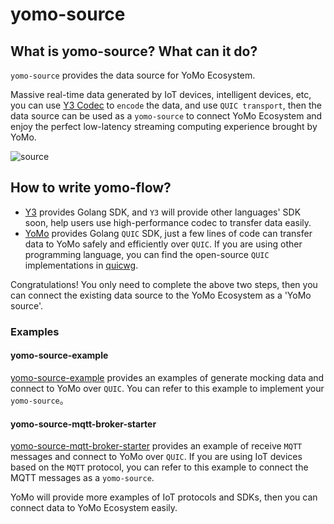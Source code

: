 # yomo-source

## What is yomo-source? What can it do?

`yomo-source` provides the data source for YoMo Ecosystem.

Massive real-time data generated by IoT devices, intelligent devices, etc, you can use [Y3 Codec](https://github.com/yomorun/y3-codec-golang) to `encode` the data, and use `QUIC transport`, then the data source can be used as a `yomo-source` to connect YoMo Ecosystem and enjoy the perfect low-latency streaming computing experience brought by YoMo.

![source](/source/source.png)

## How to write yomo-flow?

- [Y3](https://github.com/yomorun/y3-codec-golang) provides Golang SDK, and `Y3` will provide other languages' SDK soon, help users use high-performance codec to transfer data easily.
- [YoMo](https://github.com/yomorun/yomo) provides Golang `QUIC` SDK, just a few lines of code can transfer data to YoMo safely and efficiently over `QUIC`. If you are using other programming language, you can find the open-source `QUIC` implementations in [quicwg](https://github.com/quicwg/base-drafts/wiki/Implementations).

Congratulations! You only need to complete the above two steps, then you can connect the existing data source to the YoMo Ecosystem as a 'YoMo source'.

### Examples

#### yomo-source-example

[yomo-source-example](https://github.com/yomorun/yomo-source-example) provides an examples of generate mocking data and connect to YoMo over `QUIC`. You can refer to this example to implement your `yomo-source`。

#### yomo-source-mqtt-broker-starter

[yomo-source-mqtt-broker-starter](https://github.com/yomorun/yomo-source-mqtt-broker-starter) provides an example of receive `MQTT` messages and connect to YoMo over `QUIC`. If you are using IoT devices based on the `MQTT` protocol, you can refer to this example to connect the MQTT messages as a `yomo-source`.

YoMo will provide more examples of IoT protocols and SDKs, then you can connect data to YoMo Ecosystem easily.
